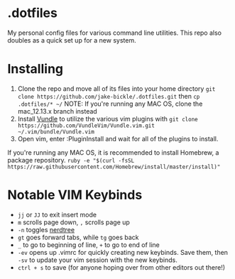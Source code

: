 # .dotfiles
My personal config files for various command line utilities.
This repo also doubles as a quick set up for a new system.

# Installing
1. Clone the repo and move all of its files into your home directory `git clone https://github.com/jake-bickle/.dotfiles.git` then `cp .dotfiles/* ~/` NOTE: If you're running any MAC OS, clone the mac_12.13.x branch instead
1. Install [Vundle](https://github.com/VundleVim/Vundle.vim) to utilize the various vim plugins with `git clone https://github.com/VundleVim/Vundle.vim.git ~/.vim/bundle/Vundle.vim`
1. Open vim, enter :PluginInstall and wait for all of the plugins to install.

If you're running any MAC OS, it is recommended to install Homebrew, a package repository. `ruby -e "$(curl -fsSL https://raw.githubusercontent.com/Homebrew/install/master/install)"`

# Notable VIM Keybinds
* `jj` or `JJ` to exit insert mode
* `m` scrolls page down, `,` scrolls page up
* `-n` toggles [nerdtree](https://github.com/scrooloose/nerdtree)
* `gt` goes forward tabs, while `tg` goes back 
* `_` to go to beginning of line, `+` to go to end of line
* `-ev` opens up .vimrc for quickly creating new keybinds. Save them, then `-sv` to update your vim session with the new keybinds.
* `ctrl + s` to save (for anyone hoping over from other editors out there!)

